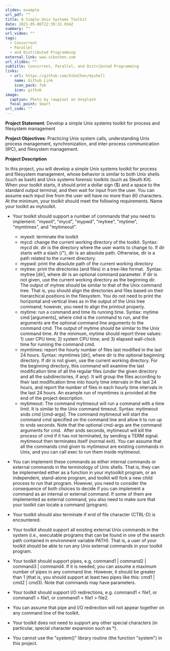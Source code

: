 ```yaml
---
slides: example
url_pdf: ""
title: A Simple Unix Systems Toolkit
date: 2021-05-06T22:39:31.034Z
summary: ""
url_video: ""
tags:
  - Concurrent
  - Parallel
  - and Distributed Programming
external_link: www.xibochen.com
url_slides: ""
subtitle: Concurrent, Parallel, and Distributed Programming
links:
  - url: https://github.com/XiboChen/myshell
    name: Github Link
    icon_pack: fab
    icon: github
image:
  caption: Photo by rawpixel on Unsplash
  focal_point: Smart
url_code: ""
---
```

**Project Statement**: Develop a simple Unix systems toolkit for process and filesystem management

**Project Objectives**: Practicing Unix system calls, understanding Unix process management, synchronization, and inter-process communication (IPC), and filesystem management.

**Project Description**

In this project, you will develop a simple Unix systems toolkit for process and filesystem management, whose behavior is similar to both Unix shells (such as bash) and Unix systems forensic toolkits (such as Sleuth Kit). When your toolkit starts, it should print a dollar sign ($) and a space to the standard output terminal, and then wait for input from the user. You can assume each input line from the user will have no more than 80 characters. At the minimum, your toolkit should meet the following requirements. Name your toolkit as mytoolkit. 

* Your toolkit should support a number of commands that you need to implement: "myexit", "mycd", "mypwd", "mytree", "mytime", "mymtimes", and "mytimeout".

  * myexit: terminate the toolkit
  * mycd: change the current working directory of the toolkit. Syntax: mycd dir. dir is the directory where the user wants to change to. If dir starts with a slash (/"), dir is an absolute path. Otherwise, dir is a path related to the current directory.
  * mypwd: print the absolute path of the current working directory
  * mytree: print the directories (and files) in a tree-like format.  Syntax: mytree \[dir], where dir is an optional command parameter. If dir is not given, use the current working directory as the beginning dir. The output of mytree should be similar to that of the Unix command tree. That is, you should align the directories and files based on their hierarchical positions in the filesystem. You do not need to print the horizontal and vertical lines as in the output of the Unix tree command; however, you need to align the printout properly.
  * mytime: run a command and time its running time. Syntax: mytime cmd \[arguments], where cmd is the command to run, and the arguments are the optional command line arguments to the command cmd. The output of mytime should be similar to the Unix command time. At the minimum, mytime should report three values: 1) user CPU time; 2) system CPU time; and 3) elapsed wall-clock time for running the command cmd.
  * mymtimes: report the hourly number of files last modified in the last 24 hours. Syntax: mymtimes \[dir], where dir is the optional beginning directory. If dir is not given, use the current working directory. For the beginning directory, this command will examine the last modification time of all the regular files (under the given directory and all the subdirectories, if any). It will group the files according to their last modification time into hourly time intervals in the last 24 hours, and report the number of files in each hourly time intervals in the last 24 hours. An example run of mymtimes is provided at the end of the project description.
  * mytimeout: The command mytimeout will run a command with a time limit. It is similar to the Unix command timeout. Syntax: mytimeout snds cmd \[cmd-args]. The command mytimeout will start the command cmd specified on the command line and allow it to run up to snds seconds. Note that the optional cmd-args are the command arguments for cmd.  After snds seconds, mytimeout will kill the process of cmd if it has not terminated, by sending a TERM signal. mytimeout then terminates itself (normal exit). You can assume that all the commands cmd given to mytimeout are existing commands in Unix, and you can call exec to run them inside mytimeout.
* You can implement these commands as either internal commands or external commands in the terminology of Unix shells. That is, they can be implemented either as a function in your mytoolkit program, or an independent, stand-alone program, and toolkit will fork a new child process to run that program. However, you need to consider the consequence of both choices to decide if you can implement a command as an internal or external command. If some of them are implemented as external command, you also need to make sure that your toolkit can locate a command (program).
* Your toolkit should also terminate if end of file character (CTRL-D) is encountered.
* Your toolkit should support all existing external Unix commands in the system (i.e., executable programs that can be found in one of the search path contained in environment variable PATH). That is, a user of your toolkit should be able to run any Unix external commands in your toolkit program.
* Your toolkit should support pipes, e.g, command1 | command2 | command3 | command4. If it is needed, you can assume a maximum number of pipes in any command line. However, it should be greater than 1 (that is, you should support at least two pipes like this: cmd1 | cmd2 | cmd3). Note that commands may have parameters.
* Your toolkit should support I/O redirections, e.g. command1 < file1, or command1 > file1, or command1 < file1 > file2.
* You can assume that pipe and I/O redirection will not appear together on any command line of the toolkit.
* Your toolkit does not need to support any other special characters (in particular, special character expansion such as *).
* You cannot use the "system()" library routine (the function "system") in this project.